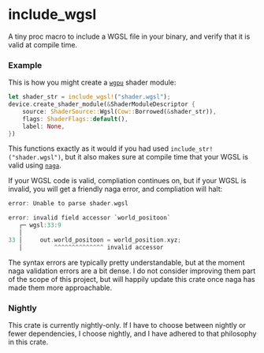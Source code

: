 # include_wgsl

A tiny proc macro to include a WGSL file in your binary, and verify that it is valid at compile time.

### Example

This is how you might create a [`wgpu`](https://github.com/gfx-rs/wgpu) shader module:

```rust
let shader_str = include_wgsl!("shader.wgsl");
device.create_shader_module(&ShaderModuleDescriptor {
    source: ShaderSource::Wgsl(Cow::Borrowed(&shader_str)),
    flags: ShaderFlags::default(),
    label: None,
})
```

This functions exactly as it would if you had used `include_str!("shader.wgsl")`, but it also makes sure at compile time that your WGSL is valid using [`naga`](https://github.com/gfx-rs/naga.git).

If your WGSL code is valid, compliation continues on, but if your WGSL is invalid, you will get a friendly naga error, and compliation will halt:

```rust
error: Unable to parse shader.wgsl

error: invalid field accessor `world_positoon`
   ┌─ wgsl:33:9
   │
33 │     out.world_positoon = world_position.xyz;
   │         ^^^^^^^^^^^^^^ invalid accessor
```

The syntax errors are typically pretty understandable, but at the moment naga validation errors are a bit dense. I do not consider improving them part of the scope of this project, but will happily update this crate once naga has made them more approachable.

### Nightly

This crate is currently nightly-only. If I have to choose between nightly or fewer dependencies, I choose nightly, and I have adhered to that philosophy in this crate. 

